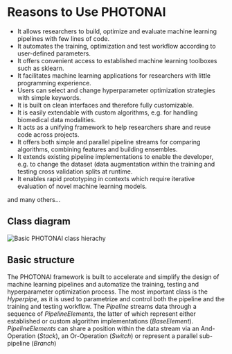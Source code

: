 
# Reasons to Use PHOTONAI
* It allows researchers to build, optimize and evaluate machine learning pipelines with 
  few lines of code.
* It automates the training, optimization and test workflow according to user-defined parameters.
* It offers convenient access to established machine learning toolboxes such as sklearn.
* It facilitates machine learning applications for researchers with little programming experience.
* Users can select and change hyperparameter optimization strategies with simple keywords.
* It is built on clean interfaces and therefore fully customizable.
* It is easily extendable with custom algorithms, e.g. for handling biomedical data modalities.
* It acts as a unifying framework to help researchers share and reuse code across projects. 
* It offers both simple and parallel pipeline streams for comparing algorithms, 
  combining features and building ensembles.
* It extends existing pipeline implementations to enable the developer, e.g. to change the dataset (data augmentation
  within the training and testing cross validation splits at runtime.
* It enables rapid prototyping in contexts which require iterative evaluation of novel machine learning models.

and many others...

## Class diagram
![Basic PHOTONAI class hierachy](https://www.photon-ai.com/static/img/photon/architecture.jpg "PHOTONAI class diagram")

## Basic structure 
The PHOTONAI framework is built to accelerate and simplify the design of machine learning pipelines and automatize the training, testing and hyperparameter optimization process. The most important class is the _Hyperpipe_, as it is used to parametrize and control both the pipeline and the training and testing workflow. The _Pipeline_ streams data through a sequence of _PipelineElements_, the latter of which represent either established or custom algorithm implementations (_BaseElement_). _PipelineElements_ can share a position within the data stream via an And-Operation (_Stack_), an Or-Operation (_Switch_) or represent a parallel sub-pipeline (_Branch_)